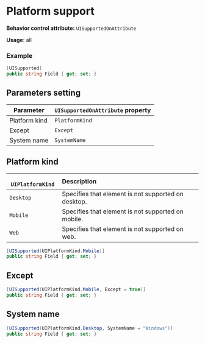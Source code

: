 # Platform support

**Behavior control attribute:** `UISupportedOnAttribute`

**Usage**: all

### Example

```csharp
[UISupported]
public string Field { get; set; }
```

## Parameters setting

| Parameter | `UISupportedOnAttribute` property | 
| -----------|:------------- 
| Platform kind | `PlatformKind` |
| Except | `Except` |
| System name | `SystemName` |

## Platform kind

|` UIPlatformKind`    | Description | 
| ------------- |:------------- 
| `Desktop` | Specifies that element is not supported on desktop. |
| `Mobile` | Specifies that element is not supported on mobile. |
| `Web` | Specifies that element is not supported on web. |

```csharp
[UISupported(UIPlatformKind.Mobile)]
public string Field { get; set; }
```

## Except

```csharp
[UISupported(UIPlatformKind.Mobile, Except = true)]
public string Field { get; set; }
```

## System name

```csharp
[UISupported(UIPlatformKind.Desktop, SystemName = "Windows")]
public string Field { get; set; }
```
